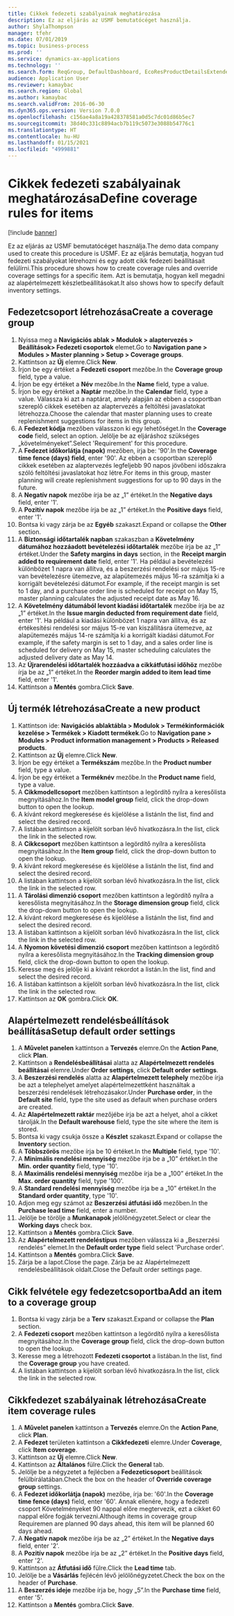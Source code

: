 ```yaml
---
title: Cikkek fedezeti szabályainak meghatározása
description: Ez az eljárás az USMF bemutatócéget használja.
author: ShylaThompson
manager: tfehr
ms.date: 07/01/2019
ms.topic: business-process
ms.prod: ''
ms.service: dynamics-ax-applications
ms.technology: ''
ms.search.form: ReqGroup, DefaultDashboard, EcoResProductDetailsExtended, EcoResProductCreate, InventItemOrderSetup, ReqItemTable
audience: Application User
ms.reviewer: kamaybac
ms.search.region: Global
ms.author: kamaybac
ms.search.validFrom: 2016-06-30
ms.dyn365.ops.version: Version 7.0.0
ms.openlocfilehash: c156ae4a8a19a428378581a0d5c7dc01d86b5ec7
ms.sourcegitcommit: 38d40c331c8894acb7b119c5073e3088b54776c1
ms.translationtype: HT
ms.contentlocale: hu-HU
ms.lasthandoff: 01/15/2021
ms.locfileid: "4999881"
---
```

# <a name="define-coverage-rules-for-items"></a><span data-ttu-id="7d253-103">Cikkek fedezeti szabályainak meghatározása</span><span class="sxs-lookup"><span data-stu-id="7d253-103">Define coverage rules for items</span></span>

[!include [banner](../../includes/banner.md)]

<span data-ttu-id="7d253-104">Ez az eljárás az USMF bemutatócéget használja.</span><span class="sxs-lookup"><span data-stu-id="7d253-104">The demo data company used to create this procedure is USMF.</span></span> <span data-ttu-id="7d253-105">Ez az eljárás bemutatja, hogyan tud fedezeti szabályokat létrehozni és egy adott cikk fedezeti beállításait felülírni.</span><span class="sxs-lookup"><span data-stu-id="7d253-105">This procedure shows how to create coverage rules and override coverage settings for a specific item.</span></span> <span data-ttu-id="7d253-106">Azt is bemutatja, hogyan kell megadni az alapértelmezett készletbeállításokat.</span><span class="sxs-lookup"><span data-stu-id="7d253-106">It also shows how to specify default inventory settings.</span></span>


## <a name="create-a-coverage-group"></a><span data-ttu-id="7d253-107">Fedezetcsoport létrehozása</span><span class="sxs-lookup"><span data-stu-id="7d253-107">Create a coverage group</span></span>
1. <span data-ttu-id="7d253-108">Nyissa meg a **Navigációs ablak > Modulok > alaptervezés > Beállítások> Fedezeti csoportok** elemet.</span><span class="sxs-lookup"><span data-stu-id="7d253-108">Go to **Navigation pane > Modules > Master planning > Setup > Coverage groups**.</span></span>
2. <span data-ttu-id="7d253-109">Kattintson az **Új** elemre.</span><span class="sxs-lookup"><span data-stu-id="7d253-109">Click **New**.</span></span>
3. <span data-ttu-id="7d253-110">Írjon be egy értéket a **Fedezeti csoport** mezőbe.</span><span class="sxs-lookup"><span data-stu-id="7d253-110">In the **Coverage group** field, type a value.</span></span>
4. <span data-ttu-id="7d253-111">Írjon be egy értéket a **Név** mezőbe.</span><span class="sxs-lookup"><span data-stu-id="7d253-111">In the **Name** field, type a value.</span></span>
5. <span data-ttu-id="7d253-112">Írjon be egy értéket a **Naptár** mezőbe.</span><span class="sxs-lookup"><span data-stu-id="7d253-112">In the **Calendar** field, type a value.</span></span> <span data-ttu-id="7d253-113">Válassza ki azt a naptárat, amely alapján az ebben a csoportban szereplő cikkek esetében az alaptervezés a feltöltési javaslatokat létrehozza.</span><span class="sxs-lookup"><span data-stu-id="7d253-113">Choose the calendar that master planning uses to create replenishment suggestions for items in this group.</span></span>  
6. <span data-ttu-id="7d253-114">A **Fedezet kódja** mezőben válasszon ki egy lehetőséget.</span><span class="sxs-lookup"><span data-stu-id="7d253-114">In the **Coverage code** field, select an option.</span></span> <span data-ttu-id="7d253-115">Jelölje be az eljáráshoz szükséges „követelményeket”.</span><span class="sxs-lookup"><span data-stu-id="7d253-115">Select 'Requirement' for this procedure.</span></span>  
7. <span data-ttu-id="7d253-116">A **Fedezet időkorlátja (napok)** mezőben, írja be: '90'.</span><span class="sxs-lookup"><span data-stu-id="7d253-116">In the **Coverage time fence (days) field**, enter '90'.</span></span> <span data-ttu-id="7d253-117">Az ebben a csoportban szereplő cikkek esetében az alaptervezés legfeljebb 90 napos jövőbeni időszakra szóló feltöltési javaslatokat hoz létre.</span><span class="sxs-lookup"><span data-stu-id="7d253-117">For items in this group, master planning will create replenishment suggestions for up to 90 days in the future.</span></span>  
8. <span data-ttu-id="7d253-118">A **Negatív napok** mezőbe írja be az „1” értéket.</span><span class="sxs-lookup"><span data-stu-id="7d253-118">In the **Negative days** field, enter '1'.</span></span>
9. <span data-ttu-id="7d253-119">A **Pozitív napok** mezőbe írja be az „1” értéket.</span><span class="sxs-lookup"><span data-stu-id="7d253-119">In the **Positive days** field, enter '1'.</span></span>
10. <span data-ttu-id="7d253-120">Bontsa ki vagy zárja be az **Egyéb** szakaszt.</span><span class="sxs-lookup"><span data-stu-id="7d253-120">Expand or collapse the **Other** section.</span></span>
11. <span data-ttu-id="7d253-121">A **Biztonsági időtartalék napban** szakaszban a **Követelmény dátumához hozzáadott bevételezési időtartalék** mezőbe írja be az „1” értéket.</span><span class="sxs-lookup"><span data-stu-id="7d253-121">Under the **Safety margins in days** section, in the **Receipt margin added to requirement date** field, enter '1'.</span></span> <span data-ttu-id="7d253-122">Ha például a bevételezési különbözet 1 napra van állítva, és a beszerzési rendelési sor május 15-re van bevételezésre ütemezve, az alapütemezés május 16-ra számítja ki a korrigált bevételezési dátumot.</span><span class="sxs-lookup"><span data-stu-id="7d253-122">For example, if the receipt margin is set to 1 day, and a purchase order line is scheduled for receipt on May 15, master planning calculates the adjusted receipt date as May 16.</span></span>  
12. <span data-ttu-id="7d253-123">A **Követelmény dátumából levont kiadási időtartalék** mezőbe írja be az „1” értéket.</span><span class="sxs-lookup"><span data-stu-id="7d253-123">In the **Issue margin deducted from requirement date** field, enter '1'.</span></span> <span data-ttu-id="7d253-124">Ha például a kiadási különbözet 1 napra van állítva, és az értékesítési rendelési sor május 15-re van kiszállításra ütemezve, az alapütemezés május 14-re számítja ki a korrigált kiadási dátumot.</span><span class="sxs-lookup"><span data-stu-id="7d253-124">For example, if the safety margin is set to 1 day, and a sales order line is scheduled for delivery on May 15, master scheduling calculates the adjusted delivery date as May 14.</span></span>  
13. <span data-ttu-id="7d253-125">Az **Újrarendelési időtartalék hozzáadva a cikkátfutási időhöz** mezőbe írja be az „1” értéket.</span><span class="sxs-lookup"><span data-stu-id="7d253-125">In the **Reorder margin added to item lead time** field, enter '1'.</span></span>
14. <span data-ttu-id="7d253-126">Kattintson a **Mentés** gombra.</span><span class="sxs-lookup"><span data-stu-id="7d253-126">Click **Save**.</span></span>

## <a name="create-a-new-product"></a><span data-ttu-id="7d253-127">Új termék létrehozása</span><span class="sxs-lookup"><span data-stu-id="7d253-127">Create a new product</span></span>
1. <span data-ttu-id="7d253-128">Kattintson ide: **Navigációs ablaktábla > Modulok > Termékinformációk kezelése > Termékek > Kiadott termékek**.</span><span class="sxs-lookup"><span data-stu-id="7d253-128">Go to **Navigation pane > Modules > Product information management > Products > Released products**.</span></span>
2. <span data-ttu-id="7d253-129">Kattintson az **Új** elemre.</span><span class="sxs-lookup"><span data-stu-id="7d253-129">Click **New**.</span></span>
3. <span data-ttu-id="7d253-130">Írjon be egy értéket a **Termékszám** mezőbe.</span><span class="sxs-lookup"><span data-stu-id="7d253-130">In the **Product number** field, type a value.</span></span>
4. <span data-ttu-id="7d253-131">Írjon be egy értéket a **Terméknév** mezőbe.</span><span class="sxs-lookup"><span data-stu-id="7d253-131">In the **Product name** field, type a value.</span></span>
5. <span data-ttu-id="7d253-132">A **Cikkmodellcsoport** mezőben kattintson a legördítő nyílra a keresőlista megnyitásához.</span><span class="sxs-lookup"><span data-stu-id="7d253-132">In the **Item model group** field, click the drop-down button to open the lookup.</span></span>
6. <span data-ttu-id="7d253-133">A kívánt rekord megkeresése és kijelölése a listán</span><span class="sxs-lookup"><span data-stu-id="7d253-133">In the list, find and select the desired record.</span></span>
7. <span data-ttu-id="7d253-134">A listában kattintson a kijelölt sorban lévő hivatkozásra.</span><span class="sxs-lookup"><span data-stu-id="7d253-134">In the list, click the link in the selected row.</span></span>
8. <span data-ttu-id="7d253-135">A **Cikkcsoport** mezőben kattintson a legördítő nyílra a keresőlista megnyitásához.</span><span class="sxs-lookup"><span data-stu-id="7d253-135">In the **Item group** field, click the drop-down button to open the lookup.</span></span>
9. <span data-ttu-id="7d253-136">A kívánt rekord megkeresése és kijelölése a listán</span><span class="sxs-lookup"><span data-stu-id="7d253-136">In the list, find and select the desired record.</span></span>
10. <span data-ttu-id="7d253-137">A listában kattintson a kijelölt sorban lévő hivatkozásra.</span><span class="sxs-lookup"><span data-stu-id="7d253-137">In the list, click the link in the selected row.</span></span>
11. <span data-ttu-id="7d253-138">A **Tárolási dimenzió csoport** mezőben kattintson a legördítő nyílra a keresőlista megnyitásához.</span><span class="sxs-lookup"><span data-stu-id="7d253-138">In the **Storage dimension group** field, click the drop-down button to open the lookup.</span></span>
12. <span data-ttu-id="7d253-139">A kívánt rekord megkeresése és kijelölése a listán</span><span class="sxs-lookup"><span data-stu-id="7d253-139">In the list, find and select the desired record.</span></span>
13. <span data-ttu-id="7d253-140">A listában kattintson a kijelölt sorban lévő hivatkozásra.</span><span class="sxs-lookup"><span data-stu-id="7d253-140">In the list, click the link in the selected row.</span></span>
14. <span data-ttu-id="7d253-141">A **Nyomon követési dimenzió csoport** mezőben kattintson a legördítő nyílra a keresőlista megnyitásához.</span><span class="sxs-lookup"><span data-stu-id="7d253-141">In the **Tracking dimension group** field, click the drop-down button to open the lookup.</span></span>
15. <span data-ttu-id="7d253-142">Keresse meg és jelölje ki a kívánt rekordot a listán.</span><span class="sxs-lookup"><span data-stu-id="7d253-142">In the list, find and select the desired record.</span></span>
16. <span data-ttu-id="7d253-143">A listában kattintson a kijelölt sorban lévő hivatkozásra.</span><span class="sxs-lookup"><span data-stu-id="7d253-143">In the list, click the link in the selected row.</span></span>
17. <span data-ttu-id="7d253-144">Kattintson az **OK** gombra.</span><span class="sxs-lookup"><span data-stu-id="7d253-144">Click **OK**.</span></span>

## <a name="setup-default-order-settings"></a><span data-ttu-id="7d253-145">Alapértelmezett rendelésbeállítások beállítása</span><span class="sxs-lookup"><span data-stu-id="7d253-145">Setup default order settings</span></span>
1. <span data-ttu-id="7d253-146">A **Művelet panelen** kattintson a **Tervezés** elemre.</span><span class="sxs-lookup"><span data-stu-id="7d253-146">On the **Action Pane**, click **Plan**.</span></span>
2. <span data-ttu-id="7d253-147">Kattintson a **Rendelésbeállításai** alatta az **Alapértelmezett rendelés beállításai** elemre.</span><span class="sxs-lookup"><span data-stu-id="7d253-147">Under **Order settings**, click **Default order settings**.</span></span>
3. <span data-ttu-id="7d253-148">A **Beszerzési rendelés** alatta az **Alapértelmezett telephely** mezőbe írja be azt a telephelyet amelyet alapértelmezettként használtak a beszerzési rendelések létrehozásakor.</span><span class="sxs-lookup"><span data-stu-id="7d253-148">Under **Purchase order**, in the **Default site** field, type the site used as default when purchase orders are created.</span></span>
4. <span data-ttu-id="7d253-149">Az **Alapértelmezett raktár** mezőjébe írja be azt a helyet, ahol a cikket tárolják.</span><span class="sxs-lookup"><span data-stu-id="7d253-149">In the **Default warehouse** field, type the site where the item is stored.</span></span>
5. <span data-ttu-id="7d253-150">Bontsa ki vagy csukja össze a **Készlet** szakaszt.</span><span class="sxs-lookup"><span data-stu-id="7d253-150">Expand or collapse the **Inventory** section.</span></span>
6. <span data-ttu-id="7d253-151">A **Többszörös** mezőbe írja be 10 értéket.</span><span class="sxs-lookup"><span data-stu-id="7d253-151">In the **Multiple** field, type '10'.</span></span>
7. <span data-ttu-id="7d253-152">A **Minimális rendelési mennyiség** mezőbe írja be a „10” értéket.</span><span class="sxs-lookup"><span data-stu-id="7d253-152">In the **Min. order quantity** field, type '10'.</span></span>
8. <span data-ttu-id="7d253-153">A **Maximális rendelési mennyiség** mezőbe írja be a „100” értéket.</span><span class="sxs-lookup"><span data-stu-id="7d253-153">In the **Max. order quantity** field, type '100'.</span></span>
9. <span data-ttu-id="7d253-154">A **Standard rendelési mennyiség** mezőbe írja be a „10” értéket.</span><span class="sxs-lookup"><span data-stu-id="7d253-154">In the **Standard order quantity**, type '10'.</span></span>
10. <span data-ttu-id="7d253-155">Adjon meg egy számot az **Beszerzési átfutási idő** mezőben.</span><span class="sxs-lookup"><span data-stu-id="7d253-155">In the **Purchase lead time** field, enter a number.</span></span>
11. <span data-ttu-id="7d253-156">Jelölje be törölje a **Munkanapok** jelölőnégyzetet.</span><span class="sxs-lookup"><span data-stu-id="7d253-156">Select or clear the **Working days** check box.</span></span>
12. <span data-ttu-id="7d253-157">Kattintson a **Mentés** gombra.</span><span class="sxs-lookup"><span data-stu-id="7d253-157">Click **Save**.</span></span>
13. <span data-ttu-id="7d253-158">Az **Alapértelmezett rendeléstípus** mezőben válassza ki a „Beszerzési rendelés” elemet.</span><span class="sxs-lookup"><span data-stu-id="7d253-158">In the **Default order type** field select 'Purchase order'.</span></span>
14. <span data-ttu-id="7d253-159">Kattintson a **Mentés** gombra.</span><span class="sxs-lookup"><span data-stu-id="7d253-159">Click **Save**.</span></span>
15. <span data-ttu-id="7d253-160">Zárja be a lapot.</span><span class="sxs-lookup"><span data-stu-id="7d253-160">Close the page.</span></span> <span data-ttu-id="7d253-161">Zárja be az Alapértelmezett rendelésbeállítások oldalt.</span><span class="sxs-lookup"><span data-stu-id="7d253-161">Close the Default order settings page.</span></span>  

## <a name="add-an-item-to-a-coverage-group"></a><span data-ttu-id="7d253-162">Cikk felvétele egy fedezetcsoportba</span><span class="sxs-lookup"><span data-stu-id="7d253-162">Add an item to a coverage group</span></span>
1. <span data-ttu-id="7d253-163">Bontsa ki vagy zárja be a **Terv** szakaszt.</span><span class="sxs-lookup"><span data-stu-id="7d253-163">Expand or collapse the **Plan** section.</span></span>
2. <span data-ttu-id="7d253-164">A **Fedezeti csoport** mezőben kattintson a legördítő nyílra a keresőlista megnyitásához.</span><span class="sxs-lookup"><span data-stu-id="7d253-164">In the **Coverage group** field, click the drop-down button to open the lookup.</span></span>
3. <span data-ttu-id="7d253-165">Keresse meg a létrehozott **Fedezeti csoportot** a listában.</span><span class="sxs-lookup"><span data-stu-id="7d253-165">In the list, find the **Coverage group** you have created.</span></span>
4. <span data-ttu-id="7d253-166">A listában kattintson a kijelölt sorban lévő hivatkozásra.</span><span class="sxs-lookup"><span data-stu-id="7d253-166">In the list, click the link in the selected row.</span></span>

## <a name="create-item-coverage-rules"></a><span data-ttu-id="7d253-167">Cikkfedezet szabályainak létrehozása</span><span class="sxs-lookup"><span data-stu-id="7d253-167">Create item coverage rules</span></span>
1. <span data-ttu-id="7d253-168">A **Művelet panelen** kattintson a **Tervezés** elemre.</span><span class="sxs-lookup"><span data-stu-id="7d253-168">On the **Action Pane**, click **Plan**.</span></span>
2. <span data-ttu-id="7d253-169">A **Fedezet** területen kattintson a **Cikkfedezeti** elemre.</span><span class="sxs-lookup"><span data-stu-id="7d253-169">Under **Coverage**, click **Item coverage**.</span></span>
3. <span data-ttu-id="7d253-170">Kattintson az **Új** elemre.</span><span class="sxs-lookup"><span data-stu-id="7d253-170">Click **New**.</span></span>
4. <span data-ttu-id="7d253-171">Kattintson az **Általános** fülre.</span><span class="sxs-lookup"><span data-stu-id="7d253-171">Click the **General** tab.</span></span>
5. <span data-ttu-id="7d253-172">Jelölje be a négyzetet a fejlécben a **Fedezeticsoport** beállítások felülbírálatában.</span><span class="sxs-lookup"><span data-stu-id="7d253-172">Check the box on the header of **Override coverage group** settings.</span></span>
6. <span data-ttu-id="7d253-173">A **Fedezet időkorlátja (napok)** mezőbe, írja be: '60'.</span><span class="sxs-lookup"><span data-stu-id="7d253-173">In the **Coverage time fence (days)** field, enter '60'.</span></span> <span data-ttu-id="7d253-174">Annak ellenére, hogy a fedezeti csoport Követelményeket 90 nappal előre megtervezik, ezt a cikket 60 nappal előre fogják tervezni.</span><span class="sxs-lookup"><span data-stu-id="7d253-174">Although items in coverage group Requiremen are planned 90 days ahead, this item will be planned 60 days ahead.</span></span>  
7. <span data-ttu-id="7d253-175">A **Negatív napok** mezőbe írja be az „2” értéket.</span><span class="sxs-lookup"><span data-stu-id="7d253-175">In the **Negative days** field, enter '2'.</span></span>
8. <span data-ttu-id="7d253-176">A **Pozitív napok** mezőbe írja be az „2” értéket.</span><span class="sxs-lookup"><span data-stu-id="7d253-176">In the **Positive days** field, enter '2'.</span></span>
9. <span data-ttu-id="7d253-177">Kattintson az **Átfutási idő** fülre.</span><span class="sxs-lookup"><span data-stu-id="7d253-177">Click the **Lead time** tab.</span></span>
10. <span data-ttu-id="7d253-178">Jelölje be a **Vásárlás** fejlécén lévő jelölőnégyzetet.</span><span class="sxs-lookup"><span data-stu-id="7d253-178">Check the box on the header of **Purchase**.</span></span>
11. <span data-ttu-id="7d253-179">A **Beszerzés ideje** mezőbe írja be, hogy „5”.</span><span class="sxs-lookup"><span data-stu-id="7d253-179">In the **Purchase time** field, enter '5'.</span></span>
12. <span data-ttu-id="7d253-180">Kattintson a **Mentés** gombra.</span><span class="sxs-lookup"><span data-stu-id="7d253-180">Click **Save**.</span></span>

